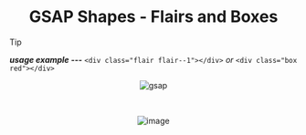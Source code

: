 <div align="center">

# GSAP Shapes - Flairs and Boxes  

</div>

> [!TIP]
> ***usage example ---***
> ``<div class="flair flair--1"></div>`` *or* 
> ``<div class="box red"></div>``

<div align="center">
  
![gsap](https://github.com/user-attachments/assets/9769d542-8cf1-43fa-a1dc-9aa45f0fc44b)  

<br/>  

![image](https://github.com/user-attachments/assets/3a424a8c-a82a-456a-abeb-3ac212846c40)  
  
</div>
